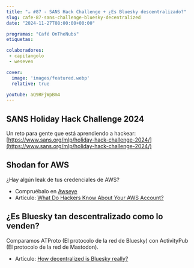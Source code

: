 ```yaml
---
title: "☕️ #87 - SANS Hack Challenge + ¿Es Bluesky descentralizado?"
slug: cafe-87-sans-challenge-bluesky-decentralized
date: "2024-11-27T08:00:00+00:00"

programas: "Café OnTheNubs"
etiquetas:

colaboradores:
 - capitangolo
 - weseven

cover:
  image: 'images/featured.webp'
  relative: true

youtube: aQ9RFjWpBm4
---
```


## SANS Holiday Hack Challenge 2024

Un reto para gente que está aprendiendo a hackear: [https://www.sans.org/mlp/holiday-hack-challenge-2024/](https://www.sans.org/mlp/holiday-hack-challenge-2024/)


## Shodan for AWS

¿Hay algún leak de tus credenciales de AWS?

- Compruébalo en [Awseye](https://awseye.com)
- Artículo: [What Do Hackers Know About Your AWS Account?](https://www.plerion.com/blog/what-do-hackers-know-about-your-aws-account)


## ¿Es Bluesky tan descentralizado como lo venden?

Comparamos ATProto (El protocolo de la red de Bluesky) con ActivityPub (El protocolo de la red de Mastodon).

- Artículo: [How decentralized is Bluesky really?](https://dustycloud.org/blog/how-decentralized-is-bluesky/)
